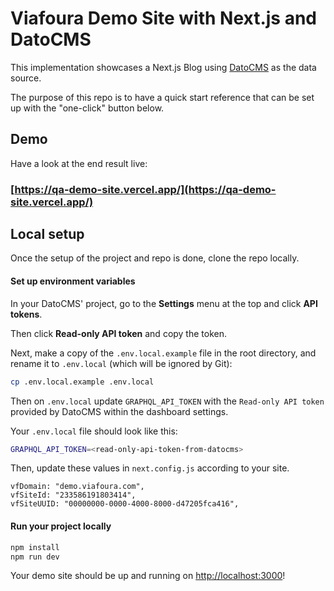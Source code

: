 # Viafoura Demo Site with Next.js and DatoCMS

This implementation showcases a Next.js Blog using [DatoCMS](https://www.datocms.com/) as the data source.

The purpose of this repo is to have a quick start reference that can be set up with the "one-click" button below.

## Demo

Have a look at the end result live:

### [https://qa-demo-site.vercel.app/](https://qa-demo-site.vercel.app/)

## Local setup

Once the setup of the project and repo is done, clone the repo locally.

#### Set up environment variables

In your DatoCMS' project, go to the **Settings** menu at the top and click **API tokens**.

Then click **Read-only API token** and copy the token.

Next, make a copy of the `.env.local.example` file in the root directory, and rename it to `.env.local` (which will be ignored by Git):

```bash
cp .env.local.example .env.local
```

Then on `.env.local` update `GRAPHQL_API_TOKEN` with the `Read-only API token` provided by DatoCMS within the dashboard settings.

Your `.env.local` file should look like this:

```bash
GRAPHQL_API_TOKEN=<read-only-api-token-from-datocms>
```

Then, update these values in `next.config.js` according to your site.

```
vfDomain: "demo.viafoura.com",
vfSiteId: "233586191803414",
vfSiteUUID: "00000000-0000-4000-8000-d47205fca416",
```

#### Run your project locally

```bash
npm install
npm run dev
```

Your demo site should be up and running on [http://localhost:3000](http://localhost:3000)!
